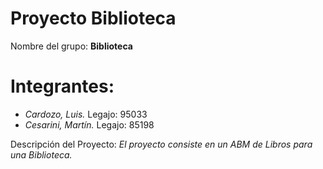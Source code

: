 # Proyecto Biblioteca

Nombre del grupo: **Biblioteca**

Integrantes:  
============
* *Cardozo, Luis.* Legajo: 95033
* *Cesarini, Martín.* Legajo: 85198  

Descripción del Proyecto:
*El proyecto consiste en un ABM de Libros para una Biblioteca.*
